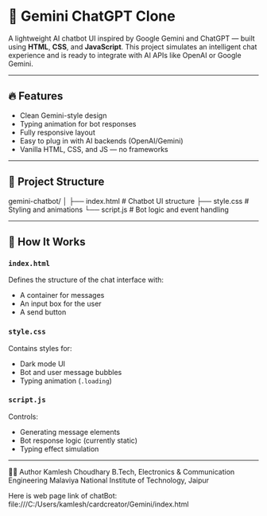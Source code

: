 # 🌟 Gemini ChatGPT Clone

A lightweight AI chatbot UI inspired by Google Gemini and ChatGPT — built using **HTML**, **CSS**, and **JavaScript**. This project simulates an intelligent chat experience and is ready to integrate with AI APIs like OpenAI or Google Gemini.

---

## 🔥 Features

- Clean Gemini-style design
- Typing animation for bot responses
- Fully responsive layout
- Easy to plug in with AI backends (OpenAI/Gemini)
- Vanilla HTML, CSS, and JS — no frameworks

---

## 📁 Project Structure
  gemini-chatbot/
│
├── index.html # Chatbot UI structure
├── style.css # Styling and animations
└── script.js # Bot logic and event handling


---

## 🧠 How It Works

### `index.html`
Defines the structure of the chat interface with:
- A container for messages
- An input box for the user
- A send button

### `style.css`
Contains styles for:
- Dark mode UI
- Bot and user message bubbles
- Typing animation (`.loading`)

### `script.js`
Controls:
- Generating message elements
- Bot response logic (currently static)
- Typing effect simulation

---



👨‍💻 Author
Kamlesh Choudhary
B.Tech, Electronics & Communication Engineering
Malaviya National Institute of Technology, Jaipur

Here is web page link of chatBot: file:///C:/Users/kamlesh/cardcreator/Gemini/index.html



